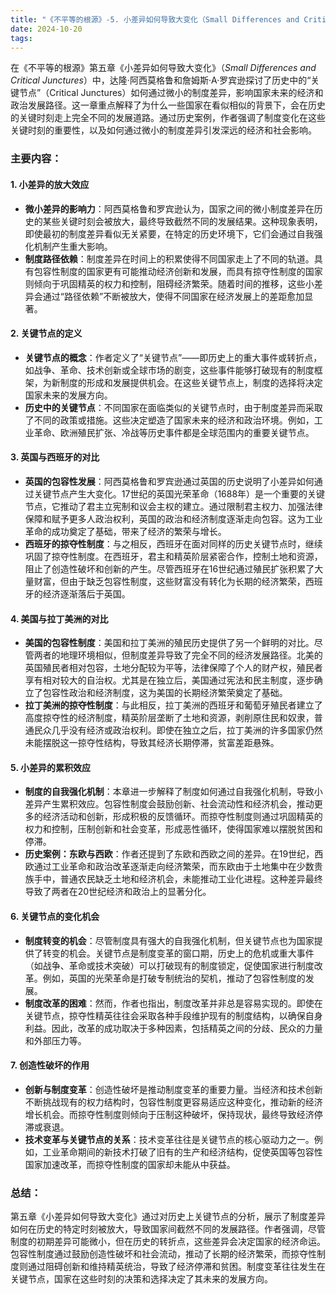 ```yaml
---
title: "《不平等的根源》-5. 小差异如何导致大变化（Small Differences and Critical Junctures）"
date: 2024-10-20
tags: 
---
```

在《不平等的根源》第五章《小差异如何导致大变化》（*Small Differences and Critical Junctures*）中，达隆·阿西莫格鲁和詹姆斯·A·罗宾逊探讨了历史中的“关键节点”（Critical Junctures）如何通过微小的制度差异，影响国家未来的经济和政治发展路径。这一章重点解释了为什么一些国家在看似相似的背景下，会在历史的关键时刻走上完全不同的发展道路。通过历史案例，作者强调了制度变化在这些关键时刻的重要性，以及如何通过微小的制度差异引发深远的经济和社会影响。

### 主要内容：

#### 1. **小差异的放大效应**
   - **微小差异的影响力**：阿西莫格鲁和罗宾逊认为，国家之间的微小制度差异在历史的某些关键时刻会被放大，最终导致截然不同的发展结果。这种现象表明，即使最初的制度差异看似无关紧要，在特定的历史环境下，它们会通过自我强化机制产生重大影响。
   - **制度路径依赖**：制度差异在时间上的积累使得不同国家走上了不同的轨道。具有包容性制度的国家更有可能推动经济创新和发展，而具有掠夺性制度的国家则倾向于巩固精英的权力和控制，阻碍经济繁荣。随着时间的推移，这些小差异会通过“路径依赖”不断被放大，使得不同国家在经济发展上的差距愈加显著。

#### 2. **关键节点的定义**
   - **关键节点的概念**：作者定义了“关键节点”——即历史上的重大事件或转折点，如战争、革命、技术创新或全球市场的剧变，这些事件能够打破现有的制度框架，为新制度的形成和发展提供机会。在这些关键节点上，制度的选择将决定国家未来的发展方向。
   - **历史中的关键节点**：不同国家在面临类似的关键节点时，由于制度差异而采取了不同的政策或措施。这些决定塑造了国家未来的经济和政治环境。例如，工业革命、欧洲殖民扩张、冷战等历史事件都是全球范围内的重要关键节点。

#### 3. **英国与西班牙的对比**
   - **英国的包容性发展**：阿西莫格鲁和罗宾逊通过英国的历史说明了小差异如何通过关键节点产生大变化。17世纪的英国光荣革命（1688年）是一个重要的关键节点，它推动了君主立宪制和议会主权的建立。通过限制君主权力、加强法律保障和赋予更多人政治权利，英国的政治和经济制度逐渐走向包容。这为工业革命的成功奠定了基础，带来了经济的繁荣与增长。
   - **西班牙的掠夺性制度**：与之相反，西班牙在面对同样的历史关键节点时，继续巩固了掠夺性制度。在西班牙，君主和精英阶层紧密合作，控制土地和资源，阻止了创造性破坏和创新的产生。尽管西班牙在16世纪通过殖民扩张积累了大量财富，但由于缺乏包容性制度，这些财富没有转化为长期的经济繁荣，西班牙的经济逐渐落后于英国。

#### 4. **美国与拉丁美洲的对比**
   - **美国的包容性制度**：美国和拉丁美洲的殖民历史提供了另一个鲜明的对比。尽管两者的地理环境相似，但制度差异导致了完全不同的经济发展路径。北美的英国殖民者相对包容，土地分配较为平等，法律保障了个人的财产权，殖民者享有相对较大的自治权。尤其是在独立后，美国通过宪法和民主制度，逐步确立了包容性政治和经济制度，这为美国的长期经济繁荣奠定了基础。
   - **拉丁美洲的掠夺性制度**：与此相反，拉丁美洲的西班牙和葡萄牙殖民者建立了高度掠夺性的经济制度，精英阶层垄断了土地和资源，剥削原住民和奴隶，普通民众几乎没有经济或政治权利。即使在独立之后，拉丁美洲的许多国家仍然未能摆脱这一掠夺性结构，导致其经济长期停滞，贫富差距悬殊。

#### 5. **小差异的累积效应**
   - **制度的自我强化机制**：本章进一步解释了制度如何通过自我强化机制，导致小差异产生累积效应。包容性制度会鼓励创新、社会流动性和经济机会，推动更多的经济活动和创新，形成积极的反馈循环。而掠夺性制度则通过巩固精英的权力和控制，压制创新和社会变革，形成恶性循环，使得国家难以摆脱贫困和停滞。
   - **历史案例：东欧与西欧**：作者还提到了东欧和西欧之间的差异。在19世纪，西欧通过工业革命和政治改革逐渐走向经济繁荣，而东欧由于土地集中在少数贵族手中，普通农民缺乏土地和经济机会，未能推动工业化进程。这种差异最终导致了两者在20世纪经济和政治上的显著分化。

#### 6. **关键节点的变化机会**
   - **制度转变的机会**：尽管制度具有强大的自我强化机制，但关键节点也为国家提供了转变的机会。关键节点是制度变革的窗口期，历史上的危机或重大事件（如战争、革命或技术突破）可以打破现有的制度锁定，促使国家进行制度改革。例如，英国的光荣革命是打破专制统治的契机，推动了包容性制度的发展。
   - **制度改革的困难**：然而，作者也指出，制度改革并非总是容易实现的。即使在关键节点，掠夺性精英往往会采取各种手段维护现有的制度结构，以确保自身利益。因此，改革的成功取决于多种因素，包括精英之间的分歧、民众的力量和外部压力等。

#### 7. **创造性破坏的作用**
   - **创新与制度变革**：创造性破坏是推动制度变革的重要力量。当经济和技术创新不断挑战现有的权力结构时，包容性制度更容易适应这种变化，推动新的经济增长机会。而掠夺性制度则倾向于压制这种破坏，保持现状，最终导致经济停滞或衰退。
   - **技术变革与关键节点的关系**：技术变革往往是关键节点的核心驱动力之一。例如，工业革命期间的新技术打破了旧有的生产和经济结构，促使英国等包容性国家加速改革，而掠夺性制度的国家却未能从中获益。

### 总结：
第五章《小差异如何导致大变化》通过对历史上关键节点的分析，展示了制度差异如何在历史的特定时刻被放大，导致国家间截然不同的发展路径。作者强调，尽管制度的初期差异可能微小，但在历史的转折点，这些差异会决定国家的经济命运。包容性制度通过鼓励创造性破坏和社会流动，推动了长期的经济繁荣，而掠夺性制度则通过阻碍创新和维持精英统治，导致了经济停滞和贫困。制度变革往往发生在关键节点，国家在这些时刻的决策和选择决定了其未来的发展方向。
